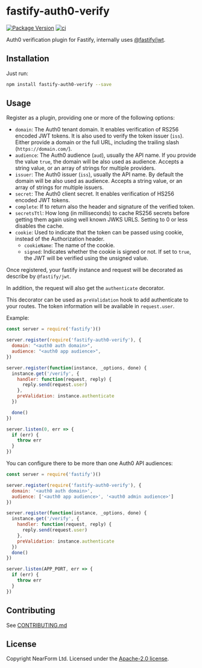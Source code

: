 # fastify-auth0-verify

[![Package Version](https://img.shields.io/npm/v/fastify-auth0-verify.svg)](https://npm.im/fastify-auth0-verify)
[![ci](https://github.com/nearform/fastify-auth0-verify/actions/workflows/ci.yml/badge.svg)](https://github.com/nearform/fastify-auth0-verify/actions/workflows/ci.yml)

Auth0 verification plugin for Fastify, internally uses [@fastify/jwt](https://www.npmjs.com/package/@fastify/jwt).

## Installation

Just run:

```bash
npm install fastify-auth0-verify --save
```

## Usage

Register as a plugin, providing one or more of the following options:

- `domain`: The Auth0 tenant domain. It enables verification of RS256 encoded JWT tokens. It is also used to verify the token issuer (`iss`). Either provide a domain or the full URL, including the trailing slash (`https://domain.com/`).
- `audience`: The Auth0 audience (`aud`), usually the API name. If you provide the value `true`, the domain will be also used as audience. Accepts a string value, or an array of strings for multiple providers. 
- `issuer`: The Auth0 issuer (`iss`), usually the API name. By default the domain will be also used as audience. Accepts a string value, or an array of strings for multiple issuers. 
- `secret`: The Auth0 client secret. It enables verification of HS256 encoded JWT tokens.
- `complete`: If to return also the header and signature of the verified token.
- `secretsTtl`: How long (in milliseconds) to cache RS256 secrets before getting them again using well known JWKS URLS. Setting to 0 or less disables the cache.
- `cookie`: Used to indicate that the token can be passed using cookie, instead of the Authorization header.
  - `cookieName`: The name of the cookie.
  - `signed`: Indicates whether the cookie is signed or not. If set to `true`, the JWT will be verified using the unsigned value.

Once registered, your fastify instance and request will be decorated as describe by `@fastify/jwt`.

In addition, the request will also get the `authenticate` decorator.

This decorator can be used as `preValidation` hook to add authenticate to your routes. The token information will be available in `request.user`.

Example:

```js
const server = require('fastify')()

server.register(require('fastify-auth0-verify'), {
  domain: "<auth0 auth domain>",
  audience: "<auth0 app audience>",
})

server.register(function(instance, _options, done) {
  instance.get('/verify', {
    handler: function(request, reply) {
      reply.send(request.user)
    },
    preValidation: instance.authenticate
  })

  done()
})

server.listen(0, err => {
  if (err) {
    throw err
  }
})
```

You can configure there to be more than one Auth0 API audiences: 

```js
const server = require('fastify')()

server.register(require('fastify-auth0-verify'), {
  domain: '<auth0 auth domain>',
  audience: ['<auth0 app audience>', '<auth0 admin audience>']
})

server.register(function(instance, _options, done) {
  instance.get('/verify', {
    handler: function(request, reply) {
      reply.send(request.user)
    },
    preValidation: instance.authenticate
  })
  done()
})

server.listen(APP_PORT, err => {
  if (err) {
    throw err
  }
})
```

## Contributing

See [CONTRIBUTING.md](./CONTRIBUTING.md)

## License

Copyright NearForm Ltd. Licensed under the [Apache-2.0 license](http://www.apache.org/licenses/LICENSE-2.0).
